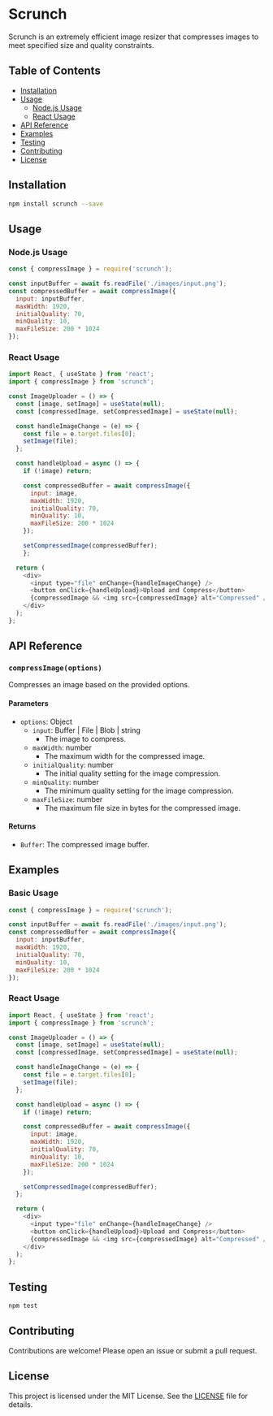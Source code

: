 # Scrunch

Scrunch is an extremely efficient image resizer that compresses images to meet specified size and quality constraints.

## Table of Contents

- [Installation](#installation)
- [Usage](#usage)
  - [Node.js Usage](#nodejs-usage)
  - [React Usage](#react-usage)
- [API Reference](#api-reference)
- [Examples](#examples)
- [Testing](#testing)
- [Contributing](#contributing)
- [License](#license)

## Installation

```bash
npm install scrunch --save
```

## Usage

### Node.js Usage

```javascript
const { compressImage } = require('scrunch');

const inputBuffer = await fs.readFile('./images/input.png');
const compressedBuffer = await compressImage({
  input: inputBuffer,
  maxWidth: 1920,
  initialQuality: 70,
  minQuality: 10,
  maxFileSize: 200 * 1024
});
```

### React Usage

```javascript
import React, { useState } from 'react';
import { compressImage } from 'scrunch';

const ImageUploader = () => {
  const [image, setImage] = useState(null);
  const [compressedImage, setCompressedImage] = useState(null);

  const handleImageChange = (e) => {
    const file = e.target.files[0];
    setImage(file);
  };

  const handleUpload = async () => {
    if (!image) return;

    const compressedBuffer = await compressImage({
      input: image,
      maxWidth: 1920,
      initialQuality: 70,
      minQuality: 10,
      maxFileSize: 200 * 1024
    });

    setCompressedImage(compressedBuffer);
    };

  return (
    <div>
      <input type="file" onChange={handleImageChange} />
      <button onClick={handleUpload}>Upload and Compress</button>
      {compressedImage && <img src={compressedImage} alt="Compressed" />}
    </div>
  );
};
```

## API Reference

### `compressImage(options)`

Compresses an image based on the provided options.

#### Parameters

- `options`: Object
  - `input`: Buffer | File | Blob | string
    - The image to compress.
  - `maxWidth`: number
    - The maximum width for the compressed image.
  - `initialQuality`: number
    - The initial quality setting for the image compression.
  - `minQuality`: number
    - The minimum quality setting for the image compression.
  - `maxFileSize`: number
    - The maximum file size in bytes for the compressed image.

#### Returns

- `Buffer`: The compressed image buffer.

## Examples

### Basic Usage

```javascript
const { compressImage } = require('scrunch');

const inputBuffer = await fs.readFile('./images/input.png');
const compressedBuffer = await compressImage({
  input: inputBuffer,
  maxWidth: 1920,
  initialQuality: 70,
  minQuality: 10,
  maxFileSize: 200 * 1024
});
```

### React Usage

```javascript
import React, { useState } from 'react';
import { compressImage } from 'scrunch';

const ImageUploader = () => {
  const [image, setImage] = useState(null);
  const [compressedImage, setCompressedImage] = useState(null);

  const handleImageChange = (e) => {
    const file = e.target.files[0];
    setImage(file);
  };

  const handleUpload = async () => {
    if (!image) return;

    const compressedBuffer = await compressImage({
      input: image,
      maxWidth: 1920,
      initialQuality: 70,
      minQuality: 10,
      maxFileSize: 200 * 1024
    });

    setCompressedImage(compressedBuffer);
  };

  return (
    <div>
      <input type="file" onChange={handleImageChange} />
      <button onClick={handleUpload}>Upload and Compress</button>
      {compressedImage && <img src={compressedImage} alt="Compressed" />}
    </div>
  );
};
```

## Testing

```bash
npm test
```

## Contributing

Contributions are welcome! Please open an issue or submit a pull request.

## License

This project is licensed under the MIT License. See the [LICENSE](LICENSE) file for details.
